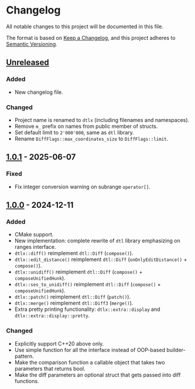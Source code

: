 # Changelog

All notable changes to this project will be documented in this file.

The format is based on [Keep a Changelog](https://keepachangelog.com/en/1.1.0/),
and this project adheres to [Semantic Versioning](https://semver.org/spec/v2.0.0.html).

## [Unreleased]

### Added

- New changelog file.

### Changed

- Project name is renamed to `dtlx` (including filenames and namespaces).
- Remove `m_` prefix on names from public member of structs.
- Set default limit to `2'000'000`, same as `dtl` library.
- Rename `DiffFlags::max_coordinates_size` to `DiffFlags::limit`.

## [1.0.1] - 2025-06-07

### Fixed

- Fix integer conversion warning on subrange `operator[]`.

## [1.0.0] - 2024-12-11

### Added

- CMake support.
- New implementation: complete rewrite of `dtl` library emphasizing on ranges interface.
- `dtlx::diff()` reimplement `dtl::Diff` (`compose()`).
- `dtlx::edit_distance()` reimplement `dtl::Diff` (`onOnlyEditDistance()` + `compose()`).
- `dtlx::unidiff()` reimplement `dtl::Diff` (`compose()` + `composeUnifiedHunk`).
- `dtlx::ses_to_unidiff()` reimplement `dtl::Diff` (`compose()` + `composeUnifiedHunk`).
- `dtlx::patch()` reimplement `dtl::Diff` (`patch()`).
- `dtlx::merge()` reimplement `dtl::Diff3` (`merge()`).
- Extra pretty printing functionality: `dtlx::extra::display` and `dtlx::extra::display::pretty`.

### Changed

- Explicitly support C++20 above only.
- Use simple function for all the interface instead of OOP-based builder-pattern.
- Make the comparison function a callable object that takes two parameters that returns bool.
- Make the diff parameters an optional struct that gets passed into diff functions.

[unreleased]: https://github.com/mrizaln/dtlx/compare/v1.0.1...HEAD
[1.0.1]: https://github.com/mrizaln/dtlx/compare/v1.0.0...v1.0.1
[1.0.0]: https://github.com/mrizaln/dtlx/releases/tag/v1.0.0

